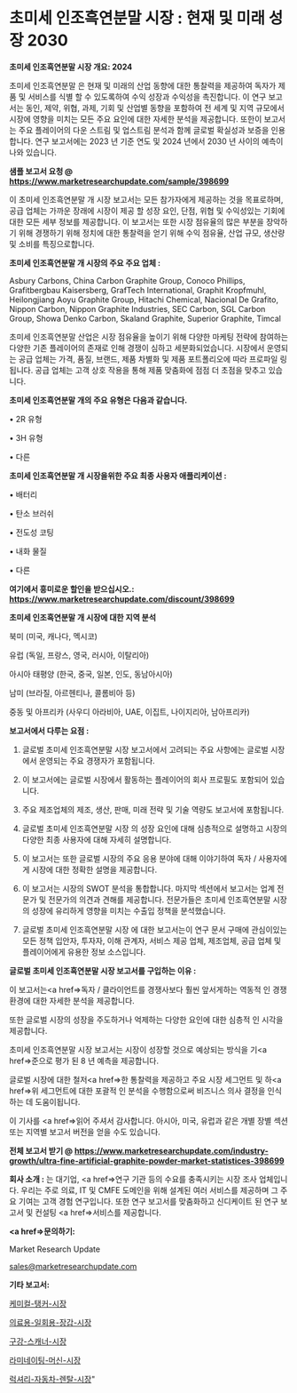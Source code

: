 # 초미세 인조흑연분말 시장 : 현재 및 미래 성장 2030

<strong>초미세 인조흑연분말 시장 개요: 2024</strong>

초미세 인조흑연분말 은 현재 및 미래의 산업 동향에 대한 통찰력을 제공하여 독자가 제품 및 서비스를 식별 할 수 있도록하여 수익 성장과 수익성을 촉진합니다. 이 연구 보고서는 동인, 제약, 위협, 과제, 기회 및 산업별 동향을 포함하여 전 세계 및 지역 규모에서 시장에 영향을 미치는 모든 주요 요인에 대한 자세한 분석을 제공합니다. 또한이 보고서는 주요 플레이어의 다운 스트림 및 업스트림 분석과 함께 글로벌 확실성과 보증을 인용합니다. 연구 보고서에는 2023 년 기준 연도 및 2024 년에서 2030 년 사이의 예측이 나와 있습니다.



<strong>샘플 보고서 요청 @ <a href=https://www.marketresearchupdate.com/sample/398699>https://www.marketresearchupdate.com/sample/398699</a></strong>

이 초미세 인조흑연분말 개 시장 보고서는 모든 참가자에게 제공하는 것을 목표로하며, 공급 업체는 가까운 장래에 시장이 제공 할 성장 요인, 단점, 위협 및 수익성있는 기회에 대한 모든 세부 정보를 제공합니다. 이 보고서는 또한 시장 점유율의 많은 부분을 장악하기 위해 경쟁하기 위해 정치에 대한 통찰력을 얻기 위해 수익 점유율, 산업 규모, 생산량 및 소비를 특징으로합니다.



<strong>초미세 인조흑연분말 개 시장의 주요 주요 업체 :</strong>

Asbury Carbons, China Carbon Graphite Group, Conoco Phillips, Grafitbergbau Kaisersberg, GrafTech International, Graphit Kropfmuhl, Heilongjiang Aoyu Graphite Group, Hitachi Chemical, Nacional De Grafito, Nippon Carbon, Nippon Graphite Industries, SEC Carbon, SGL Carbon Group, Showa Denko Carbon, Skaland Graphite, Superior Graphite, Timcal

초미세 인조흑연분말 산업은 시장 점유율을 높이기 위해 다양한 마케팅 전략에 참여하는 다양한 기존 플레이어의 존재로 인해 경쟁이 심하고 세분화되었습니다. 시장에서 운영되는 공급 업체는 가격, 품질, 브랜드, 제품 차별화 및 제품 포트폴리오에 따라 프로파일 링됩니다. 공급 업체는 고객 상호 작용을 통해 제품 맞춤화에 점점 더 초점을 맞추고 있습니다.



<strong>초미세 인조흑연분말 개의 주요 유형은 다음과 같습니다.</strong>

• 2R 유형

• 3H 유형

• 다른



<strong>초미세 인조흑연분말 개 시장을위한 주요 최종 사용자 애플리케이션 :</strong>

• 배터리

• 탄소 브러쉬

• 전도성 코팅

• 내화 물질

• 다른



<strong>여기에서 흥미로운 할인을 받으십시오.: <a href=https://www.marketresearchupdate.com/discount/398699>https://www.marketresearchupdate.com/discount/398699</a></strong>



<strong>초미세 인조흑연분말 개 시장에 대한 지역 분석</strong>

북미 (미국, 캐나다, 멕시코)

유럽 (독일, 프랑스, 영국, 러시아, 이탈리아)

아시아 태평양 (한국, 중국, 일본, 인도, 동남아시아)

남미 (브라질, 아르헨티나, 콜롬비아 등)

중동 및 아프리카 (사우디 아라비아, UAE, 이집트, 나이지리아, 남아프리카)



<strong>보고서에서 다루는 요점 :</strong>

1. 글로벌 초미세 인조흑연분말 시장 보고서에서 고려되는 주요 사항에는 글로벌 시장에서 운영되는 주요 경쟁자가 포함됩니다.

2. 이 보고서에는 글로벌 시장에서 활동하는 플레이어의 회사 프로필도 포함되어 있습니다.

3. 주요 제조업체의 제조, 생산, 판매, 미래 전략 및 기술 역량도 보고서에 포함됩니다.

4. 글로벌 초미세 인조흑연분말 시장 의 성장 요인에 대해 심층적으로 설명하고 시장의 다양한 최종 사용자에 대해 자세히 설명합니다.

5. 이 보고서는 또한 글로벌 시장의 주요 응용 분야에 대해 이야기하여 독자 / 사용자에게 시장에 대한 정확한 설명을 제공합니다.

6. 이 보고서는 시장의 SWOT 분석을 통합합니다. 마지막 섹션에서 보고서는 업계 전문가 및 전문가의 의견과 견해를 제공합니다. 전문가들은 초미세 인조흑연분말 시장의 성장에 유리하게 영향을 미치는 수출입 정책을 분석했습니다.

7. 글로벌 초미세 인조흑연분말 시장 에 대한 보고서는이 연구 문서 구매에 관심이있는 모든 정책 입안자, 투자자, 이해 관계자, 서비스 제공 업체, 제조업체, 공급 업체 및 플레이어에게 유용한 정보 소스입니다.



<strong>글로벌 초미세 인조흑연분말 시장 보고서를 구입하는 이유 :</strong>

이 보고서는<a href=>독자 / 클</a>라이언트를 경쟁사보다 훨씬 앞서게하는 역동적 인 경쟁 환경에 대한 자세한 분석을 제공합니다.

또한 글로벌 시장의 성장을 주도하거나 억제하는 다양한 요인에 대한 심층적 인 시각을 제공합니다.

초미세 인조흑연분말 시장 보고서는 시장이 성장할 것으로 예상되는 방식을 기<a href=>준으로</a> 평가 된 8 년 예측을 제공합니다.

글로벌 시장에 대한 철저<a href=>한 통찰력</a>을 제공하고 주요 시장 세그먼트 및 하<a href=>위 세그</a>먼트에 대한 포괄적 인 분석을 수행함으로써 비즈니스 의사 결정을 인식하는 데 도움이됩니다.

이 기사를 <a href=>읽어 주</a>셔서 감사합니다. 아시아, 미국, 유럽과 같은 개별 장별 섹션 또는 지역별 보고서 버전을 얻을 수도 있습니다.



<strong>전체 보고서 받기 @ <a href=https://www.marketresearchupdate.com/industry-growth/ultra-fine-artificial-graphite-powder-market-statistices-398699>https://www.marketresearchupdate.com/industry-growth/ultra-fine-artificial-graphite-powder-market-statistices-398699</a></strong>



<strong>회사 소개 :</strong>
는 대기업, <a href=>연구 기</a>관 등의 수요를 충족시키는 시장 조사 업체입니다. 우리는 주로 의료, IT 및 CMFE 도메인을 위해 설계된 여러 서비스를 제공하며 그 주요 기여는 고객 경험 연구입니다. 또한 연구 보고서를 맞춤화하고 신디케이트 된 연구 보고서 및 컨설팅 <a href=>서비</a>스를 제공합니다.



<strong><a href=>문의하기:</a></strong>

Market Research Update

sales@marketresearchupdate.com



<strong>기타 보고서:</strong>

<a href=https://www.linkedin.com/pulse/케미컬-탱커-시장-규모-및-성장-2023-survey-spotlight-pro-24-analysis/>케미컬-탱커-시장</a>

<a href=https://www.linkedin.com/pulse/의료용-일회용-장갑-시장-현재-및-미래-성장-2029-market-matrix-musings-analysis-ofa6f/>의료용-일회용-장갑-시장</a>

<a href=https://www.linkedin.com/pulse/구강-스캐너-시장-진입-전략-및-위험-평가2029년-consumer-connection-compendium-ana-qabtf/>구강-스캐너-시장</a>

<a href=https://www.linkedin.com/pulse/라미네이팅-머신-시장-세분화-연구-및-목표-고객2030년-trendsetters-talk-360-analysis-dvscf/>라미네이팅-머신-시장</a>

<a href=https://www.linkedin.com/pulse/럭셔리-자동차-렌탈-시장-동향-및-성장-전망-analytics-avenue-adventures-24-ana-nhiqf/>럭셔리-자동차-렌탈-시장</a>"
